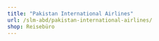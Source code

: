 ```yaml
---
title: "Pakistan International Airlines"
url: /slm-abd/pakistan-international-airlines/
shop: Reisebüro
---
```

